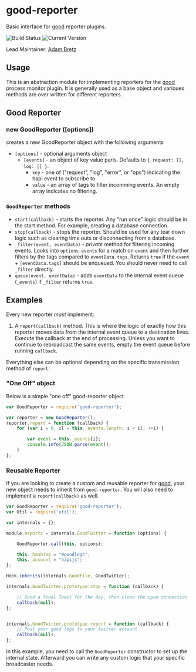 # good-reporter

Basic interface for [good](https://github.com/hapijs/good) reporter plugins.

![Build Status](https://travis-ci.org/hapijs/good-reporter.svg?branch=master) ![Current Version](https://img.shields.io/npm/v/good-reporter.svg)

Lead Maintainer: [Adam Bretz](https://github.com/arb)

## Usage

This is an abstraction module for implementing reporters for the [good](https://github.com/hapijs/good) process monitor plugin. It is generally used as a base object and varioues methods are over written for different reporters.

## Good Reporter
### new GoodReporter ([options])

creates a new GoodReporter object with the following arguments
- `[options]` - optional arguments object
	- `[events]` - an object of key value paris. Defaults to `{ request: [], log: [] }`.
		- `key` - one of ("request", "log", "error", or "ops") indicating the hapi event to subscribe to
		- `value` - an array of tags to filter incomming events. An empty array indicates no filtering.

### `GoodReporter` methods
- `start(callback)` - starts the reporter. Any "run once" logic should be in the start method. For example, creating a database connection.
- `stop(callback)` - stops the reporter. Should be used for any tear down logic such as clearing time outs or disconnecting from a database.
- `_filter(event, eventData)` - _private_ method for filtering incoming events. Looks into `options.events` for a match on `event` and then further filters by the tags compared to `eventData.tags`. Returns `true` if the `event` + `[eventData.tags]` should be enqueued. You should never need to call `_filter` directly.
- `queue(event, eventData)` - adds `eventData` to the internal event queue (`_events`) if `_filter` returns `true`.

## Examples

Every new reporter *must* implement:

1. A `report(callback)` method. This is where the logic of exactly how this reporter moves data from the internal event queue to a destination lives. Execute the callback at the end of processing. Unless you want to continue to rebroadcast the same events, empty the event queue before running `callback`.

Everything else can be optional depending on the specific transmission method of `report`.

### "One Off" object

Below is a simple "one off" good-reporter object.

```javascript
var GoodReporter = require('good-reporter');

var reporter = new GoodReporter();
reporter.report = function (callback) {
	for (var i = 0, il = this._events.length; i < il; ++i) {

 		var event = this._events[i];
		console.info(JSON.parse(event));
	}
};
```

### Reusable Reporter

If you are looking to create a custom and reusable reporter for [good](https://github.com/hapijs/good), your new object needs to inherit from `good-reporter`. You will also need to implement a `report(callback)` as well.

```javascript
var GoodReporter = require('good-reporter');
var Util = require('util');

var internals = {};

module.exports = internals.GoodTwitter = function (options) {

	GoodReporter.call(this, options);

	this._hashTag = "#goodlogs";
	this._account = "hapijs";
};

Hoek.inherits(internals.GoodFile, GoodTwitter);

internals.GoodTwitter.prototype.stop = function (callback) {

	// Send a final Tweet for the day, then close the open connection
	callback(null);
};


internals.GoodTwitter.prototype.report = function (callback) {
	// Post your good logs to your twitter account
	callback(null);
};
```

In this example, you need to call the `GoodReporter` constructor to set up the internal state. Afterward you can write any custom logic that your specific broadcaster needs.
